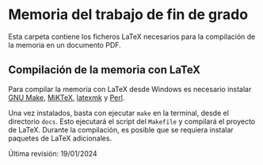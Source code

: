 # Memoria del trabajo de fin de grado

Esta carpeta contiene los ficheros LaTeX necesarios para la compilación de la memoria en un documento PDF.

## Compilación de la memoria con LaTeX

Para compilar la memoria con LaTeX desde Windows es necesario instalar [GNU Make](https://lists.gnu.org/archive/html/info-gnu/2023-02/msg00011.html), [MiKTeX](https://miktex.org/download), [latexmk](https://mg.readthedocs.io/latexmk.html) y [Perl](https://strawberryperl.com/).

Una vez instalados, basta con ejecutar `make` en la terminal, desde el directorio `docs`. Esto ejecutará el script del `Makefile` y compilará el proyecto de LaTeX. Durante la compilación, es posible que se requiera instalar paquetes de LaTeX adicionales.



Última revisión: 19/01/2024
